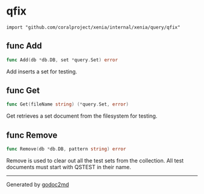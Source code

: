 
# qfix
    import "github.com/coralproject/xenia/internal/xenia/query/qfix"






## func Add
``` go
func Add(db *db.DB, set *query.Set) error
```
Add inserts a set for testing.


## func Get
``` go
func Get(fileName string) (*query.Set, error)
```
Get retrieves a set document from the filesystem for testing.


## func Remove
``` go
func Remove(db *db.DB, pattern string) error
```
Remove is used to clear out all the test sets from the collection.
All test documents must start with QSTEST in their name.









- - -
Generated by [godoc2md](http://godoc.org/github.com/davecheney/godoc2md)